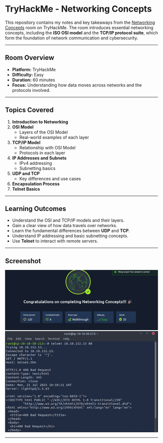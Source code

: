 # TryHackMe - Networking Concepts

This repository contains my notes and key takeaways from the [Networking Concepts](https://tryhackme.com/room/networkingconcepts) room on TryHackMe. The room introduces essential networking concepts, including the **ISO OSI model** and the **TCP/IP protocol suite**, which form the foundation of network communication and cybersecurity.

---

## **Room Overview**
- **Platform:** TryHackMe  
- **Difficulty:** Easy  
- **Duration:** 60 minutes  
- **Focus:** Understanding how data moves across networks and the protocols involved.

---

## **Topics Covered**
1. **Introduction to Networking**
2. **OSI Model**  
   - Layers of the OSI Model  
   - Real-world examples of each layer  
3. **TCP/IP Model**  
   - Relationship with OSI Model  
   - Protocols in each layer  
4. **IP Addresses and Subnets**  
   - IPv4 addressing  
   - Subnetting basics  
5. **UDP and TCP**  
   - Key differences and use cases  
6. **Encapsulation Process**
7. **Telnet Basics**

---

## **Learning Outcomes**
- Understand the OSI and TCP/IP models and their layers.
- Gain a clear view of how data travels over networks.
- Learn the fundamental differences between **UDP** and **TCP**.
- Understand IP addressing and basic subnetting concepts.
- Use **Telnet** to interact with remote servers.

---

## Screenshot
![Room Completion](https://github.com/MayankQuery/tryhackme-writeups/blob/main/networking-concepts/images/networking-concepts-completion.png)
![Room Practice](https://github.com/MayankQuery/tryhackme-writeups/blob/main/networking-concepts/images/networking-concepts-practice.png)

---
